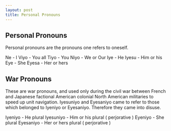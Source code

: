 ```yaml
---
layout: post
title: Personal Pronouns
---
```


## Personal Pronouns

Personal pronouns are the pronouns one refers to oneself.

Ne - I
Viyo - You all
Tiyo - You
Niyo - We or Our
Iye - He
Iyesu - Him or his
Eye - She
Eyesa - Her or hers

## War Pronouns

These are war pronouns, and used only during the civil war between French and Japanese factional American colonial North American militaries to speed up unit navigation. Iyesuniyo and Eyesaniyo came to refer to those which belonged to Iyeniyo or Eyesaniyo. Therefore they came into disuse.

Iyeniyo - He plural
Iyesuniyo - Him or his plural ( perjorative )
Eyeniyo - She plural
Eyesaniyo - Her or hers plural ( perjorative )

